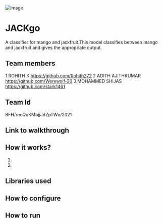 ![image](https://user-images.githubusercontent.com/65900177/119472512-eff4a180-bd67-11eb-8e76-1a36a508398a.png)
# JACKgo
A classifier for mango and jackfruit.This model classifies between mango and jackfruit and gives the appropriate output.
## Team members
1.ROHITH K https://github.com/Rohith272
2.ADITH AJITHKUMAR https://github.com/Werewolf-20
3.MOHAMMED SHIJAS https://github.com/stark1461 
## Team Id
BFH/recQoKMbjjJdZpTWx/2021
## Link to walkthrough

## How it works?
1.
2.
## Libraries used

## How to configure

## How to run
